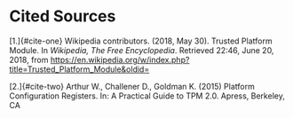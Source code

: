 # Cited Sources


[1.]{#cite-one}     Wikipedia contributors. (2018, May 30). Trusted Platform Module. In _Wikipedia, The Free Encyclopedia_. Retrieved 22:46, June 20, 2018, from https://en.wikipedia.org/w/index.php?title=Trusted_Platform_Module&oldid=


[2.]{#cite-two}     Arthur W., Challener D., Goldman K. (2015) Platform Configuration Registers. In: A Practical Guide to TPM 2.0. Apress, Berkeley, CA

